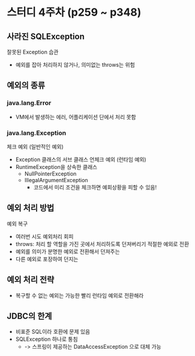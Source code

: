 # 스터디 4주차 (p259 ~ p348)
## 사라진 SQLException
잘못된 Exception 습관
- 예외를 잡아 처리하지 않거나, 의미없는 throws는 위험

## 예외의 종류
### java.lang.Error
  - VM에서 발생하는 에러, 어플리케이션 단에서 처리 못함

### java.lang.Exception
체크 예외 (일반적인 예외)
  - Exception 클래스의 서브 클래스
언체크 예외 (런타임 예외)
  - RuntimeException을 상속한 클래스
    - NullPointerException
    - IllegalArgumentException
      - 코드에서 미리 조건을 체크하면 예회상황을 피할 수 있음!

## 예외 처리 방법
예외 복구
- 여러번 시도
예외처리 회피
- throws: 처리 할 역할을 가진 곳에서 처리하도록 던져버리기
적절한 예외로 전환
- 예외를 의미가 분명한 예외로 전환해서 던져주는
- 다른 예외로 포장하여 던지는

## 예외 처리 전략
- 복구할 수 없는 예외는 가능한 빨리 런타임 예외로 전환해라


## JDBC의 한계
- 비표준 SQL이라 호환에 문제 있음
- SQLException 하나로 퉁침 
  - -> 스프링이 제공하는 DataAccessException 으로 대체 가능



